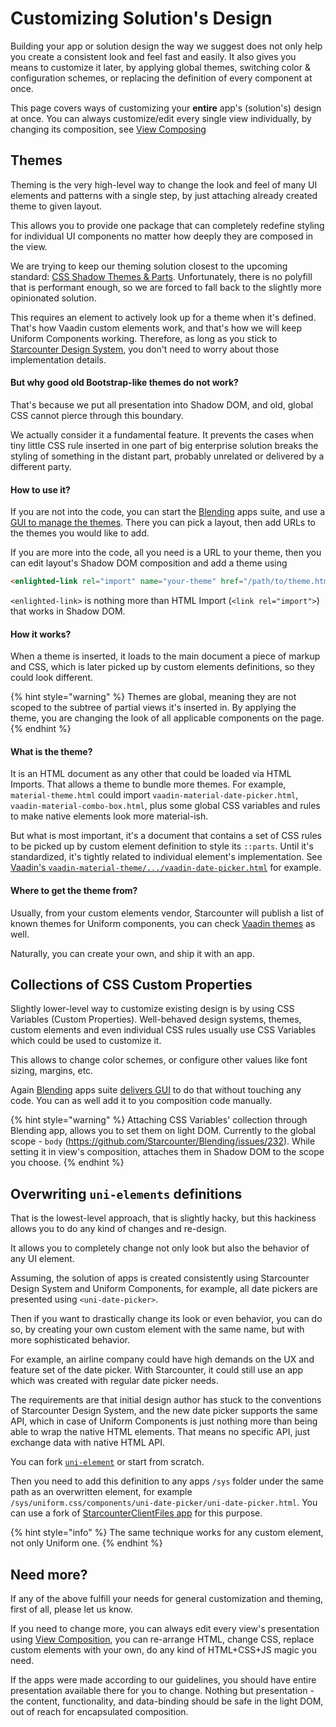 # Customizing Solution's Design


Building your app or solution design the way we suggest does not only help you create a consistent look and feel fast and easily. It also gives you means to customize it later, by applying global themes, switching color & configuration schemes, or replacing the definition of every component at once.

This page covers ways of customizing your **entire** app's  (solution's) design at once. You can always customize/edit every single view individually, by changing its composition, see [View Composing](view-composing.md)


## Themes

Theming is the very high-level way to change the look and feel of many UI elements and patterns with a single step, by just attaching already created theme to given layout.

This allows you to provide one package that can completely redefine styling for individual UI components no matter how deeply they are composed in the view.

We are trying to keep our theming solution closest to the upcoming standard: [CSS Shadow Themes & Parts](https://meowni.ca/posts/part-theme-explainer/). Unfortunately, there is no polyfill that is performant enough, so we are forced to fall back to the slightly more opinionated solution.

This requires an element to actively look up for a theme when it's defined. That's how Vaadin custom elements work, and that's how we will keep Uniform Components working. Therefore, as long as you stick to [Starcounter Design System](starcounter-design-system.md), you don't need to worry about those implementation details.

#### But why good old Bootstrap-like themes do not work?

That's because we put all presentation into Shadow DOM, and old, global CSS cannot pierce through this boundary.

We actually consider it a fundamental feature. It prevents the cases when tiny little CSS rule inserted in one part of big enterprise solution breaks the styling of something in the distant part, probably unrelated or delivered by a different party.

#### How to use it?

If you are not into the code, you can start the [Blending](https://github.com/Starcounter/Blending) apps suite, and use a [GUI to manage the themes](https://github.com/Starcounter/Blending/blob/master/docs/gui.md). There you can pick a layout, then add URLs to the themes you would like to add.

If you are more into the code, all you need is a URL to your theme, then you can edit layout's Shadow DOM composition and add a theme using
```html
<enlighted-link rel="import" name="your-theme" href="/path/to/theme.html"></enlighted-link>
```
`<enlighted-link>` is nothing more than HTML Import (`<link rel="import">`) that works in Shadow DOM.

#### How it works?

When a theme is inserted, it loads to the main document a piece of markup and CSS, which is later picked up by custom elements definitions, so they could look different.


{% hint style="warning" %} Themes are global, meaning they are not scoped to the subtree of partial views it's inserted in. By applying the theme, you are changing the look of all applicable components on the page.{% endhint %}

#### What is the theme?

It is an HTML document as any other that could be loaded via HTML Imports. That allows a theme to bundle more themes. For example, `material-theme.html` could import `vaadin-material-date-picker.html`, `vaadin-material-combo-box.html`, plus some global CSS variables and rules to make native elements look more material-ish.

But what is most important, it's a document that contains a set of CSS rules to be picked up by custom element definition to style its `::parts`. Until it's standardized, it's tightly related to individual element's implementation. See [Vaadin's `vaadin-material-theme/.../vaadin-date-picker.html`]( https://github.com/vaadin/vaadin-material-theme/blob/master/vaadin-date-picker.html) for example.

#### Where to get the theme from?

Usually, from your custom elements vendor, Starcounter will publish a list of known themes for Uniform components, you can check [Vaadin themes](https://vaadin.com/themes) as well.

Naturally, you can create your own, and ship it with an app.


## Collections of CSS Custom Properties

Slightly lower-level way to customize existing design is by using CSS Variables (Custom Properties). Well-behaved design systems, themes, custom elements and even individual CSS rules usually use CSS Variables which could be used to customize it.

This allows to change color schemes, or configure other values like font sizing, margins, etc.

Again [Blending](https://github.com/Starcounter/Blending) apps suite [delivers GUI](https://github.com/Starcounter/Blending/blob/master/docs/gui.md#css-variables-manager) to do that without touching any code. You can as well add it to you composition code manually.

{% hint style="warning" %} Attaching CSS Variables' collection through Blending app, allows you to set them on light DOM. Currently to the global scope - `body` (https://github.com/Starcounter/Blending/issues/232). While setting it in view's composition, attaches them in Shadow DOM to the scope you choose. {% endhint %}

## Overwriting `uni-elements` definitions

That is the lowest-level approach, that is slightly hacky, but this hackiness allows you to do any kind of changes and re-design.

It allows you to completely change not only look but also the behavior of any UI element.

Assuming, the solution of apps is created consistently using Starcounter Design System and Uniform Components, for example, all date pickers are presented using `<uni-date-picker>`.

Then if you want to drastically change its look or even behavior, you can do so, by creating your own custom element with the same name, but with more sophisticated behavior.

For example, an airline company could have high demands on the UX and feature set of the date picker. With Starcounter, it could still use an app which was created with regular date picker needs.

The requirements are that initial design author has stuck to the conventions of Starcounter Design System, and the new date picker supports the same API, which in case of Uniform Components is just nothing more than being able to wrap the native HTML elements. That means no specific API, just exchange data with native HTML API.

You can fork [`uni-element`](https://github.com/Starcounter/uniform.css/tree/master/components) or start from scratch.

Then you need to add this definition to any apps `/sys` folder under the same path as an overwritten element, for example `/sys/uniform.css/components/uni-date-picker/uni-date-picker.html`. You can use a fork of  [StarcounterClientFiles app](https://github.com/Starcounter/StarcounterClientFiles/) for this purpose.


{% hint style="info" %} The same technique works for any custom element, not only Uniform one. {% endhint %}

## Need more?

If any of the above fulfill your needs for general customization and theming, first of all, please let us know.

If you need to change more, you can always edit every view's presentation using [View Composition](view-composition.md), you can re-arrange HTML, change CSS, replace custom elements with your own, do any kind of HTML+CSS+JS magic you need.

If the apps were made according to our guidelines, you should have entire presentation available there for you to change. Nothing but presentation - the content, functionality, and data-binding should be safe in the light DOM, out of reach for encapsulated composition.
